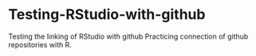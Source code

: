 # Testing-RStudio-with-github
Testing the linking of RStudio with github
Practicing connection of github repositories with R.
